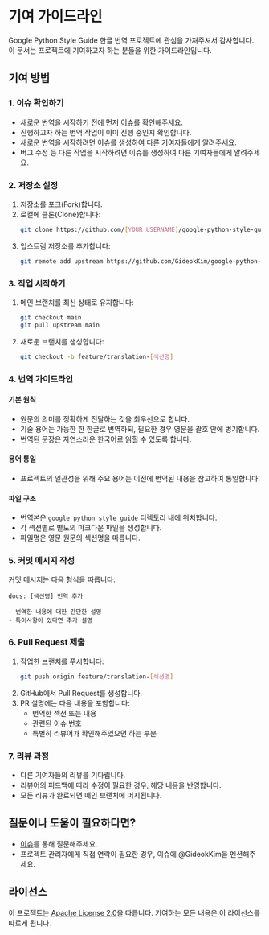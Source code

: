 # 기여 가이드라인

Google Python Style Guide 한글 번역 프로젝트에 관심을 가져주셔서 감사합니다. 이 문서는 프로젝트에 기여하고자 하는 분들을 위한 가이드라인입니다.

## 기여 방법

### 1. 이슈 확인하기
- 새로운 번역을 시작하기 전에 먼저 [이슈](https://github.com/GideokKim/google-python-style-guide-kr/issues)를 확인해주세요.
- 진행하고자 하는 번역 작업이 이미 진행 중인지 확인합니다.
- 새로운 번역을 시작하려면 이슈를 생성하여 다른 기여자들에게 알려주세요.
- 버그 수정 등 다른 작업을 시작하려면 이슈를 생성하여 다른 기여자들에게 알려주세요.

### 2. 저장소 설정
1. 저장소를 포크(Fork)합니다.
2. 로컬에 클론(Clone)합니다:
   ```bash
   git clone https://github.com/[YOUR_USERNAME]/google-python-style-guide-kr.git
   ```
3. 업스트림 저장소를 추가합니다:
   ```bash
   git remote add upstream https://github.com/GideokKim/google-python-style-guide-kr.git
   ```

### 3. 작업 시작하기
1. 메인 브랜치를 최신 상태로 유지합니다:
   ```bash
   git checkout main
   git pull upstream main
   ```
2. 새로운 브랜치를 생성합니다:
   ```bash
   git checkout -b feature/translation-[섹션명]
   ```

### 4. 번역 가이드라인

#### 기본 원칙
- 원문의 의미를 정확하게 전달하는 것을 최우선으로 합니다.
- 기술 용어는 가능한 한 한글로 번역하되, 필요한 경우 영문을 괄호 안에 병기합니다.
- 번역된 문장은 자연스러운 한국어로 읽힐 수 있도록 합니다.

#### 용어 통일
- 프로젝트의 일관성을 위해 주요 용어는 이전에 번역된 내용을 참고하여 통일합니다.

#### 파일 구조
- 번역본은 `google python style guide` 디렉토리 내에 위치합니다.
- 각 섹션별로 별도의 마크다운 파일을 생성합니다.
- 파일명은 영문 원문의 섹션명을 따릅니다.

### 5. 커밋 메시지 작성
커밋 메시지는 다음 형식을 따릅니다:

```
docs: [섹션명] 번역 추가

- 번역한 내용에 대한 간단한 설명
- 특이사항이 있다면 추가 설명
```

### 6. Pull Request 제출
1. 작업한 브랜치를 푸시합니다:
   ```bash
   git push origin feature/translation-[섹션명]
   ```
2. GitHub에서 Pull Request를 생성합니다.
3. PR 설명에는 다음 내용을 포함합니다:
   - 번역한 섹션 또는 내용
   - 관련된 이슈 번호
   - 특별히 리뷰어가 확인해주었으면 하는 부분

### 7. 리뷰 과정
- 다른 기여자들의 리뷰를 기다립니다.
- 리뷰어의 피드백에 따라 수정이 필요한 경우, 해당 내용을 반영합니다.
- 모든 리뷰가 완료되면 메인 브랜치에 머지됩니다.

## 질문이나 도움이 필요하다면?
- [이슈](https://github.com/GideokKim/google-python-style-guide-kr/issues)를 통해 질문해주세요.
- 프로젝트 관리자에게 직접 연락이 필요한 경우, 이슈에 @GideokKim을 멘션해주세요.

## 라이선스
이 프로젝트는 [Apache License 2.0](LICENSE)을 따릅니다. 기여하는 모든 내용은 이 라이선스를 따르게 됩니다. 
